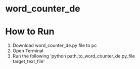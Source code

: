 # word_counter_de

# How to Run

1. Download word_counter_de.py file to pc
2. Open Terminal
3. Run the following 'python path_to_word_counter_de.py_file target_text_file'
